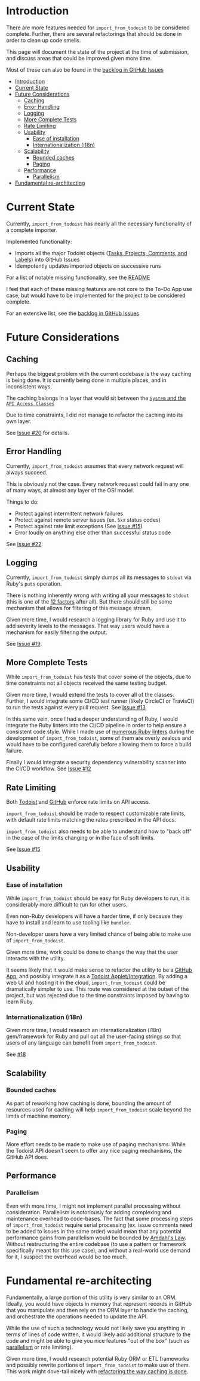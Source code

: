# Introduction

There are more features needed for `import_from_todoist` to be considered complete.
Further, there are several refactorings that should be done in order to clean up code smells. 

This page will document the state of the project at the time of submission, and discuss areas that could be improved given more time.

Most of these can also be found in the [backlog in GitHub Issues](https://github.com/movermeyer/ImportFromTodoist/issues)

<!-- Generated with "Markdown T​O​C" extension for Visual Studio Code -->
<!-- TOC -->

- [Introduction](#introduction)
- [Current State](#current-state)
- [Future Considerations](#future-considerations)
    - [Caching](#caching)
    - [Error Handling](#error-handling)
    - [Logging](#logging)
    - [More Complete Tests](#more-complete-tests)
    - [Rate Limiting](#rate-limiting)
    - [Usability](#usability)
        - [Ease of installation](#ease-of-installation)
        - [Internationalization (i18n)](#internationalization-i18n)
    - [Scalability](#scalability)
        - [Bounded caches](#bounded-caches)
        - [Paging](#paging)
    - [Performance](#performance)
        - [Parallelism](#parallelism)
- [Fundamental re-architecting](#fundamental-re-architecting)

<!-- /TOC -->

# Current State

Currently, `import_from_todoist` has nearly all the necessary functionality of a complete importer.

Implemented functionality:

* Imports all the major Todoist objects ([Tasks, Projects, Comments, and Labels](#data_mapping.md)) into GitHub Issues
* Idempotently updates imported objects on successive runs

For a list of notable missing functionality, see the [README](../README.md#missing-functionality)

I feel that each of these missing features are not core to the To-Do App use case, but would have to be implemented for the project to be considered complete.

For an extensive list, see the [backlog in GitHub Issues](https://github.com/movermeyer/ImportFromTodoist/issues)

# Future Considerations

## Caching

Perhaps the biggest problem with the current codebase is the way caching is being done. It is currently being done in multiple places, and in inconsistent ways.

The caching belongs in a layer that would sit between the [`System` and the `API Access Classes`](code_walkthrough.md#a-quick-note-about-caching)

Due to time constraints, I did not manage to refactor the caching into its own layer.

See [Issue #20](https://github.com/movermeyer/ImportFromTodoist/issues/20) for details.

## Error Handling

Currently, `import_from_todoist` assumes that every network request will always succeed.

This is obviously not the case. Every network request could fail in any one of many ways, at almost any layer of the OSI model.

Things to do:
- Protect against intermittent network failures
- Protect against remote server issues (ex. `5xx` status codes)
- Protect against rate limit exceptions (See [Issue #15](https://github.com/movermeyer/ImportFromTodoist/issues/15))
- Error loudly on anything else other than successful status code

See [Issue #22](https://github.com/movermeyer/ImportFromTodoist/issues/22).

## Logging

Currently, `import_from_todoist` simply dumps all its messages to `stdout` via Ruby's `puts` operation.

There is nothing inherently wrong with writing all your messages to `stdout` (this is one of the [12 factors](https://12factor.net/) after all). But there should still be some mechanism that allows for filtering of this message stream.

Given more time, I would research a logging library for Ruby and use it to add severity levels to the messages. That way users would have a mechanism for easily filtering the output. 

See [Issue #19](https://github.com/movermeyer/ImportFromTodoist/issues/19).

## More Complete Tests

While `import_from_todoist` has tests that cover some of the objects, due to time constraints not all objects received the same testing budget.

Given more time, I would extend the tests to cover all of the classes. Further, I would integrate some CI/CD test runner (likely CircleCI or TravisCI) to run the tests against every pull request. See [Issue #13](https://github.com/movermeyer/ImportFromTodoist/issues/13)

In this same vein, once I had a deeper understanding of Ruby, I would integrate the Ruby linters into the CI/CD pipeline in order to help ensure a consistent code style. While I made use of [numerous Ruby linters](https://github.com/rubyide/vscode-ruby#linters) during the development of `import_from_todoist`, some of them are overly zealous and would have to be configured carefully before allowing them to force a build failure.

Finally I would integrate a security dependency vulnerability scanner into the CI/CD workflow. See [Issue #12](https://github.com/movermeyer/ImportFromTodoist/issues/12)

## Rate Limiting

Both [Todoist](https://developer.todoist.com/sync/v7/#limits24) and [GitHub](https://developer.github.com/v3/rate_limit/) enforce rate limits on API access.

`import_from_todoist` should be made to respect customizable rate limits, with default rate limits matching the rates prescribed in the API docs. 

`import_from_todoist` also needs to be able to understand how to "back off" in the case of the limits changing or in the face of soft limits.

See [Issue #15](https://github.com/movermeyer/ImportFromTodoist/issues/15)

## Usability

### Ease of installation

While `import_from_todoist` should be easy for Ruby developers to run, it is considerably more difficult to run for other users.

Even non-Ruby developers will have a harder time, if only because they have to install and learn to use tooling like `bundler`.

Non-developer users have a very limited chance of being able to make use of `import_from_todoist`.

Given more time, work could be done to change the way that the user interacts with the utility.

It seems likely that it would make sense to refactor the utility to be a [GitHub App](https://developer.github.com/v3/apps/), and possibly integrate it as a [Todoist Applet/Integration](https://support.todoist.com/hc/en-us/sections/115001108265-Integrations). By adding a web UI and hosting it in the cloud, `import_from_todoist` could be dramatically simpler to use.
This route was considered at the outset of the project, but was rejected due to the time constraints imposed by having to learn Ruby.

### Internationalization (i18n)

Given more time, I would research an internationalization (i18n) gem/framework for Ruby and pull out all the user-facing strings so that users of any language can benefit from `import_from_todoist`. 

See [#18](https://github.com/movermeyer/ImportFromTodoist/issues/18)

## Scalability

### Bounded caches

As part of reworking how caching is done, bounding the amount of resources used for caching will help `import_from_todoist` scale beyond the limits of machine memory.

### Paging

More effort needs to be made to make use of paging mechanisms. While the Todoist API doesn't seem to offer any nice paging mechanisms, the GitHub API does.

## Performance

### Parallelism

Even with more time, I might not implement parallel processing without consideration. Parallelism is notoriously for adding complexing and maintenance overhead to code-bases. The fact that some processing steps of `import_from_todoist` require serial processing (ex. issue comments need to be added to issues in the same order) would mean that any potential performance gains from parallelism would be bounded by [Amdahl's Law](https://en.wikipedia.org/wiki/Amdahl%27s_law). Without restructuring the entire codebase (to use a pattern or framework specifically meant for this use case), and without a real-world use demand for it, I suspect the overhead would be too much.

# Fundamental re-architecting

Fundamentally, a large portion of this utility is very similar to an ORM. Ideally, you would have objects in memory that represent records in GitHub that you manipulate and then rely on the ORM layer to handle the caching, and orchestrate the operations needed to update the API.

While the use of such a technology would not likely save you anything in terms of lines of code written, it would likely add additional structure to the code and might be able to give you nice features "out of the box" (such as [parallelism](#parallelism) or rate limiting).

Given more time, I would research potential Ruby ORM or ETL frameworks and possibly rewrite portions of `import_from_todoist` to make use of them. This work might dove-tail nicely with [refactoring the way caching is done](#caching).
